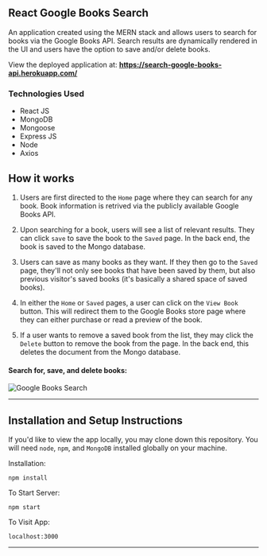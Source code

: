 ## React Google Books Search

An application created using the MERN stack and allows users to search for books via the Google Books API. Search results are dynamically rendered in the UI and users have the option to save and/or delete books.

View the deployed application at: <b><a href="https://search-google-books-api.herokuapp.com/" target="_blank">https://search-google-books-api.herokuapp.com/</a></b>

### Technologies Used
 - React JS
 - MongoDB
 - Mongoose
 - Express JS
 - Node
 - Axios

## How it works

1. Users are first directed to the `Home` page where they can search for any book. Book information is retrived via the publicly available Google Books API.

2. Upon searching for a book, users will see a list of relevant results. They can click `save` to save the book to the `Saved` page. In the back end, the book is saved to the Mongo database.

3. Users can save as many books as they want. If they then go to the `Saved` page, they'll not only see books that have been saved by them, but also previous visitor's saved books (it's basically a shared space of saved books).

4. In either the `Home` or `Saved` pages, a user can click on the `View Book` button. This will redirect them to the Google Books store page where they can either purchase or read a preview of the book.

5. If a user wants to remove a saved book from the list, they may click the `Delete` button to remove the book from the page. In the back end, this deletes the document from the Mongo database.

#### Search for, save, and delete books:   

![Google Books Search](https://user-images.githubusercontent.com/52802240/77485425-55f33b00-6dea-11ea-986c-17e9e4572261.gif)

---

## Installation and Setup Instructions


If you'd like to view the app locally, you may clone down this repository. You will need `node`, `npm`, and `MongoDB` installed globally on your machine.  

Installation:

`npm install`  

To Start Server:

`npm start`  

To Visit App:

`localhost:3000`  

---
